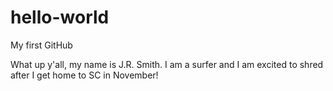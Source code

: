 # hello-world
My first GitHub

What up y'all, my name is J.R. Smith. I am a surfer and I am excited to shred after I get home to SC in November!

